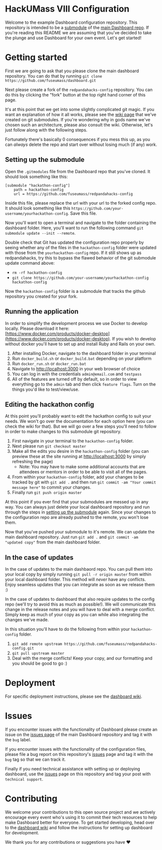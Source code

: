 # HackUMass VIII Configuration
Welcome to the example Dashboard configuration repository. This repository is intended to be a [submodule](https://git-scm.com/book/en/v2/Git-Tools-Submodules) of the [main Dashboard repo](https://github.com/fuseumass/dashboard). If you're reading this README we are assuming that you've decided to take the plunge and use Dashboard for your own event. Let's get started!

# Getting started
First we are going to ask that you please clone the main dashboard repository. You can do that by running `git clone https://github.com/fuseumass/dashboard.git`

Next please create a fork of the `redpandahacks-config` repository. You can do this by clicking the "fork" button at the top right hand corner of this page.

It's at this point that we get into some slightly complicated git magic. If you want an explanation of how it all works, please see the [wiki page](https://github.com/fuseumass/redpandahacks-config/wiki/Submodules) that we've created on git submodules. If you're wondering why in gods name we've chosen such an architecture, please also consult the wiki. Otherwise, let's just follow along with the following steps.

Fortunately there's basically 0 consequences if you mess this up, as you can _always_ delete the repo and start over without losing much (if any) work.

## Setting up the submodule
Open the `.gitmodules` file from the Dashboard repo that you've cloned. It should look something like this:
```
[submodule "hackathon-config"]
    path = hackathon-config
    url = https://github.com/fuseumass/redpandahacks-config
```
Inside this file, please replace the url with your url to the forked config repo. It should look something like this `https://github.com/your-username/yourhackathon-config`. Save this file.

Now you'll want to open a terminal and navigate to the folder containing the dashboard folder. Here, you'll want to run the following command `git submodule update --init --remote`.

Double check that Git has updated the configuration repo properly by seeing whether any of the files in the `hackathon-config` folder were updated with those from the `yourhackathon-config` repo. If it still shows up as redpandahacks, try this to bypass the flawed behavior of the git submodule update command above:
 - `rm -rf hackathon-config`
 - `git clone https://github.com/your-username/yourhackathon-config hackathon-config`

Now the `hackathon-config` folder is a submodule that tracks the github repository you created for your fork.

## Running the application
In order to simplify the development process we use Docker to develop locally. Please download it here: [https://www.docker.com/products/docker-desktop](https://www.docker.com/products/docker-desktop). If you wish to develop without docker you'll have to set up and install Ruby and Rails on your own.

1. After installing Docker, navigate to the dashboard folder in your terminal
2. Run `docker_build.sh` or `docker_build.bat` depending on your platform
3. Run `docker_run.sh` or `docker_run.bat`
4. Navigate to [http://localhost:3000](http://localhost:3000) in your web browser of choice
5. You can log in with the credentials `admin@email.com` and `testpass`
6. All of the features are turned off by default, so in order to view everything go to the `admin` tab and then click `feature flags`. Turn on the things you'd like to test/view/use.

## Editing the hackathon config
At this point you'll probably want to edit the hackathon config to suit your needs. We won't go over the documentation for each option here (you can check the wiki for that). But we will go over a few steps you'll need to follow in order to make changes to this submodule git repository.

1. First navigate in your terminal to the `hackathon-config` folder.
2. Next please run `git checkout master`
3. Make all the edits you desire in the `hackathon-config` folder (you can preview these at the site running at [http://localhost:3000](http://localhost:3000) by simply refreshing the page)
    - Note: You may have to make some additional accounts that are attendees or mentors in order to be able to visit all of the pages.
4. From within your `hackathon-config` folder, add your changes to be tracked by git with `git add .` and then run `git commit -am "Your commit message here"` to commit your changes.
5. Finally run `git push origin master`

At this point if you ever find that your submodules are messed up in any way. You can always just delete your local dashboard repository and run through the steps in [setting up the submodule](#setting-up-the-submodule) again. Since your changes to the configuration repo are already pushed to the remote, you won't lose them.

Now that you've pushed your submodule to it's remote. We can update the main dashboard repository. Just run `git add .` and `git commit -am "updated copy"` from the main dashboard folder.

## In the case of updates
In the case of updates to the main dashbaord repo. You can pull them into your local copy by simply running `git pull -r origin master` from within your local dashboard folder. This method will _never_ have any conflicts. Enjoy seamless updates that you can integrate as soon as we release them :)

In the case of updates to dashboard that also require updates to the config repo (we'll try to avoid this as much as possible!). We will communicate this change in the release notes and you will have to deal with a merge conflict. Simply keep as much of your copy as you can while also integrating the changes we've made.

In this situation you'll have to do the following from within your `hackathon-config` folder.
1. `git add remote upstream https://github.com/fuseumass/redpandahacks-config.git`
2. `git pull upstream master`
3. Deal with the merge conflicts! Keep your copy, and our formatting and you should be good to go :)

# Deployment
For specific deployment instructions, please see the [dashboard wiki](https://github.com/fuseumass/dashboard/wiki/%5BUsers%5D-Deployment).

# Issues
If you encounter issues with the functionality of Dashboard please create an issue on the [issues page](https://github.com/fuseumass/dashboard/issues) of the main Dashboard repository and tag it with the `bug` label.

If you encounter issues with the functionality of the configuration files, please file a bug report on this repository's [issues](https://github.com/fuseumass/redpandahacks-config/issues) page and tag it with the `bug` tag so that we can track it.

Finally if you need technical assistance with setting up or deploying dashboard, use the [issues](https://github.com/fuseumass/redpandhacks-config/issues) page on this repository and tag your post with `technical support`.

# Contributing
We welcome your contributions to this open source project and we actively encourage every event who's using it to commit their tech resources to help make Dashboard better for everyone. To get started developing, head over to the [dashboard wiki](https://github.com/fuseumass/dashboard/wiki) and follow the instructions for setting up dashboard for development.

We thank you for any contributions or suggestions you have ❤️

